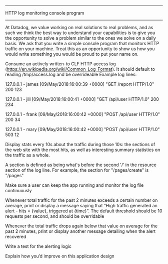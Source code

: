 ***********************************

HTTP log monitoring console program

***********************************

 

At Datadog, we value working on real solutions to real problems, and as such we think the best way to understand your capabilities is to give you the opportunity to solve a problem similar to the ones we solve on a daily basis. We ask that you write a simple console program that monitors HTTP traffic on your machine. Treat this as an opportunity to show us how you would write something you would be proud to put your name on. 

Consume an actively written-to CLF HTTP access log (https://en.wikipedia.org/wiki/Common_Log_Format). It should default to reading /tmp/access.log and be overrideable
Example log lines:

127.0.0.1 - james [09/May/2018:16:00:39 +0000] "GET /report HTTP/1.0" 200 123

127.0.0.1 - jill [09/May/2018:16:00:41 +0000] "GET /api/user HTTP/1.0" 200 234

127.0.0.1 - frank [09/May/2018:16:00:42 +0000] "POST /api/user HTTP/1.0" 200 34

127.0.0.1 - mary [09/May/2018:16:00:42 +0000] "POST /api/user HTTP/1.0" 503 12

Display stats every 10s about the traffic during those 10s: the sections of the web site with the most hits, as well as interesting summary statistics on the traffic as a whole. 

A section is defined as being what's before the second '/' in the resource section of the log line. For example, the section for "/pages/create" is "/pages"

Make sure a user can keep the app running and monitor the log file continuously

Whenever total traffic for the past 2 minutes exceeds a certain number on average, print or display a message saying that “High traffic generated an alert - hits = {value}, triggered at {time}”. The default threshold should be 10 requests per second, and should be overridable

Whenever the total traffic drops again below that value on average for the past 2 minutes, print or display another message detailing when the alert recovered

Write a test for the alerting logic

Explain how you’d improve on this application design

